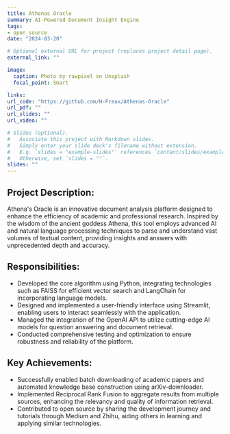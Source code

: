```yaml
---
title: Athenas Oracle
summary: AI-Powered Document Insight Engine
tags:
- open_source
date: "2024-03-20"

# Optional external URL for project (replaces project detail page).
external_link: ""

image:
  caption: Photo by rawpixel on Unsplash
  focal_point: Smart

links:
url_code: "https://github.com/H-Freax/Athenas-Oracle"
url_pdf: ""
url_slides: ""
url_video: ""

# Slides (optional).
#   Associate this project with Markdown slides.
#   Simply enter your slide deck's filename without extension.
#   E.g. `slides = "example-slides"` references `content/slides/example-slides.md`.
#   Otherwise, set `slides = ""`.
slides: ""
---
```

## Project Description:
Athena's Oracle is an innovative document analysis platform designed to enhance the efficiency of academic and professional research. Inspired by the wisdom of the ancient goddess Athena, this tool employs advanced AI and natural language processing techniques to parse and understand vast volumes of textual content, providing insights and answers with unprecedented depth and accuracy.

## Responsibilities:

- Developed the core algorithm using Python, integrating technologies such as FAISS for efficient vector search and LangChain for incorporating language models.
- Designed and implemented a user-friendly interface using Streamlit, enabling users to interact seamlessly with the application.
- Managed the integration of the OpenAI API to utilize cutting-edge AI models for question answering and document retrieval.
- Conducted comprehensive testing and optimization to ensure robustness and reliability of the platform.

## Key Achievements:

- Successfully enabled batch downloading of academic papers and automated knowledge base construction using arXiv-downloader.
- Implemented Reciprocal Rank Fusion to aggregate results from multiple sources, enhancing the relevancy and quality of information retrieval.
- Contributed to open source by sharing the development journey and tutorials through Medium and Zhihu, aiding others in learning and applying similar technologies.
